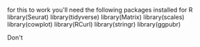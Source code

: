 for this to work you'll need the following packages installed for R
library(Seurat)
library(tidyverse)
library(Matrix)
library(scales)
library(cowplot)
library(RCurl)
library(stringr)
library(ggpubr)

Don't